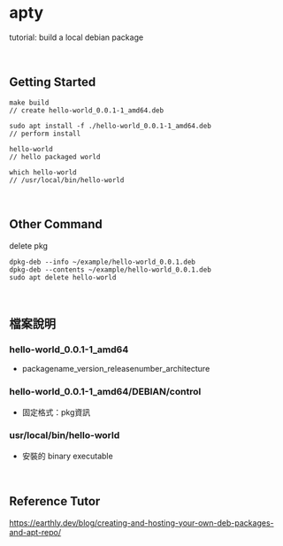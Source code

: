 # apty
tutorial: build a local debian package

<br/>

## Getting Started
```
make build
// create hello-world_0.0.1-1_amd64.deb

sudo apt install -f ./hello-world_0.0.1-1_amd64.deb
// perform install

hello-world
// hello packaged world

which hello-world
// /usr/local/bin/hello-world
```

<br/>

## Other Command
delete pkg
```
dpkg-deb --info ~/example/hello-world_0.0.1.deb
dpkg-deb --contents ~/example/hello-world_0.0.1.deb
sudo apt delete hello-world
```

<br/>

## 檔案說明
### hello-world_0.0.1-1_amd64
- packagename_version_releasenumber_architecture
### hello-world_0.0.1-1_amd64/DEBIAN/control
- 固定格式：pkg資訊
### usr/local/bin/hello-world
- 安裝的 binary executable

<br/>

## Reference Tutor
https://earthly.dev/blog/creating-and-hosting-your-own-deb-packages-and-apt-repo/